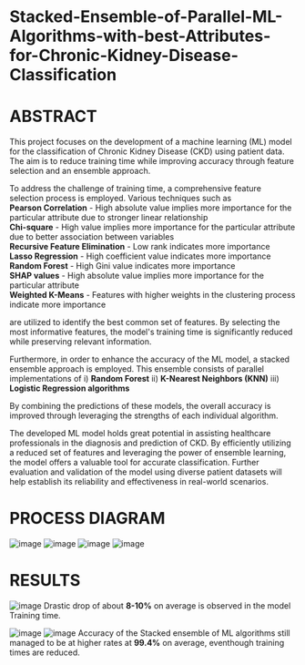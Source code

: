 # Stacked-Ensemble-of-Parallel-ML-Algorithms-with-best-Attributes-for-Chronic-Kidney-Disease-Classification

# ABSTRACT
This project focuses on the development of a machine learning (ML) model for the classification of Chronic Kidney Disease (CKD) using patient data. The aim is to reduce training time while improving accuracy through feature selection and an ensemble approach.

To address the challenge of training time, a comprehensive feature selection process is employed. Various techniques such as <br>
**Pearson Correlation** - High absolute value implies more importance for the particular attribute due to stronger linear relationship <br>
**Chi-square** - High value implies more importance for the particular attribute due to better association between variables <br>
**Recursive Feature Elimination** - Low rank indicates more importance <br>
**Lasso Regression** - High coefficient value indicates more importance <br>
**Random Forest** - High Gini value indicates more importance <br>
**SHAP values** - High absolute value implies more importance for the particular attribute <br>
**Weighted K-Means** - Features with higher weights in the clustering process indicate more importance <br>

are utilized to identify the best common set of features. By selecting the most informative features, the model's training time is significantly reduced while preserving relevant information.

Furthermore, in order to enhance the accuracy of the ML model, a stacked ensemble approach is employed. This ensemble consists of parallel implementations of 
i) **Random Forest**
ii) **K-Nearest Neighbors (KNN)**
iii) **Logistic Regression algorithms** 

By combining the predictions of these models, the overall accuracy is improved through leveraging the strengths of each individual algorithm.

The developed ML model holds great potential in assisting healthcare professionals in the diagnosis and prediction of CKD. By efficiently utilizing a reduced set of features and leveraging the power of ensemble learning, the model offers a valuable tool for accurate classification. Further evaluation and validation of the model using diverse patient datasets will help establish its reliability and effectiveness in real-world scenarios.

# PROCESS DIAGRAM
![image](https://github.com/Vimalan-S/Stacked-Ensemble-of-Parallel-ML-Algorithms-with-best-Attributes-for-Chronic-Kidney-Disease-Classific/assets/105377221/96631f65-10cf-4953-a095-42203dc6ee3f)
![image](https://github.com/Vimalan-S/Stacked-Ensemble-of-Parallel-ML-Algorithms-with-best-Attributes-for-Chronic-Kidney-Disease-Classific/assets/105377221/db81cff9-29eb-4a16-bc2f-f874fe6a9cab)
![image](https://github.com/Vimalan-S/Stacked-Ensemble-of-Parallel-ML-Algorithms-with-best-Attributes-for-Chronic-Kidney-Disease-Classific/assets/105377221/d1bd8aa9-11d9-4b8c-869a-8b61ddcd0388)
![image](https://github.com/Vimalan-S/Stacked-Ensemble-of-Parallel-ML-Algorithms-with-best-Attributes-for-Chronic-Kidney-Disease-Classific/assets/105377221/0be7ade4-0ef0-4ede-b3a6-19046b729bdc)

# RESULTS
![image](https://github.com/Vimalan-S/Stacked-Ensemble-of-Parallel-ML-Algorithms-with-best-Attributes-for-Chronic-Kidney-Disease-Classific/assets/105377221/44423448-6d2b-4c1c-908a-e7fbed1bfdc5)
Drastic drop of about **8-10%** on average is observed in the model Training time. <br>

![image](https://github.com/Vimalan-S/Stacked-Ensemble-of-Parallel-ML-Algorithms-with-best-Attributes-for-Chronic-Kidney-Disease-Classific/assets/105377221/3ed823fe-ef27-4f67-b09f-b43c43e6aae7)
![image](https://github.com/Vimalan-S/Stacked-Ensemble-of-Parallel-ML-Algorithms-with-best-Attributes-for-Chronic-Kidney-Disease-Classific/assets/105377221/6f9a00fb-7371-46df-9894-a37310524b22)
Accuracy of the Stacked ensemble of ML algorithms still managed to be at higher rates at **99.4%** on average, eventhough training times are reduced.




